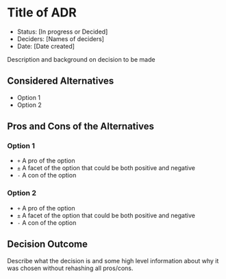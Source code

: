 # Title of ADR

- Status: [In progress or Decided]
- Deciders: [Names of deciders]
- Date: [Date created]

Description and background on decision to be made

## Considered Alternatives

- Option 1
- Option 2

## Pros and Cons of the Alternatives

### Option 1

- `+` A pro of the option
- `±` A facet of the option that could be both positive and negative
- `-` A con of the option

### Option 2

- `+` A pro of the option
- `±` A facet of the option that could be both positive and negative
- `-` A con of the option

## Decision Outcome

Describe what the decision is and some high level information about why it was chosen without rehashing all pros/cons.
